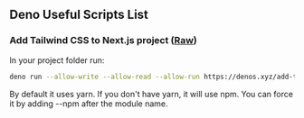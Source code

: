 ## Deno Useful Scripts List

### Add Tailwind CSS to Next.js project ([Raw](https://denos.xyz/add-tailwind-to-next.ts))

In your project folder run:

```bash
deno run --allow-write --allow-read --allow-run https://denos.xyz/add-tailwind-to-next.ts
```
By default it uses yarn. If you don't have yarn, it will use npm. You can force it by adding --npm after the module name.
